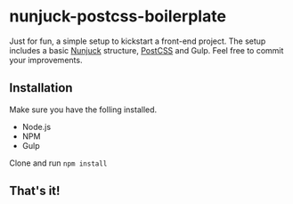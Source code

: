 # nunjuck-postcss-boilerplate

Just for fun, a simple setup to kickstart a front-end project. The setup includes a 
basic <a href="https://mozilla.github.io/nunjucks/">Nunjuck</a> structure, <a href="http://postcss.org/">PostCSS</a> and Gulp.
Feel free to commit your improvements.

<h2>Installation</h2>

Make sure you have the folling installed.
<ul>
  <li>Node.js</li>
  <li>NPM</li>
  <li>Gulp</li>
</ul>

Clone and run <code>npm install</code>

<h2>That's it!</h2>
